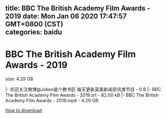 
title: BBC The British Academy Film Awards - 2019
date: Mon Jan 06 2020 17:47:57 GMT+0800 (CST)    
categories: baidu
---

# BBC The British Academy Film Awards - 2019
size: 4.29 GB
 
 
|- 欢迎关注微博@Joken是个教书匠 每天更新英美新闻资讯类节目 - 0 B
|- BBC The British Academy Film Awards - 2019.srt - 82.00 kB
|- BBC The British Academy Film Awards - 2019.mp4 - 4.29 GB

[How to download](https://bpcam.bemobtrk.com/go/2ceec3aa-1ca2-46d6-b9ff-aaa5c184517c?jno=5021)